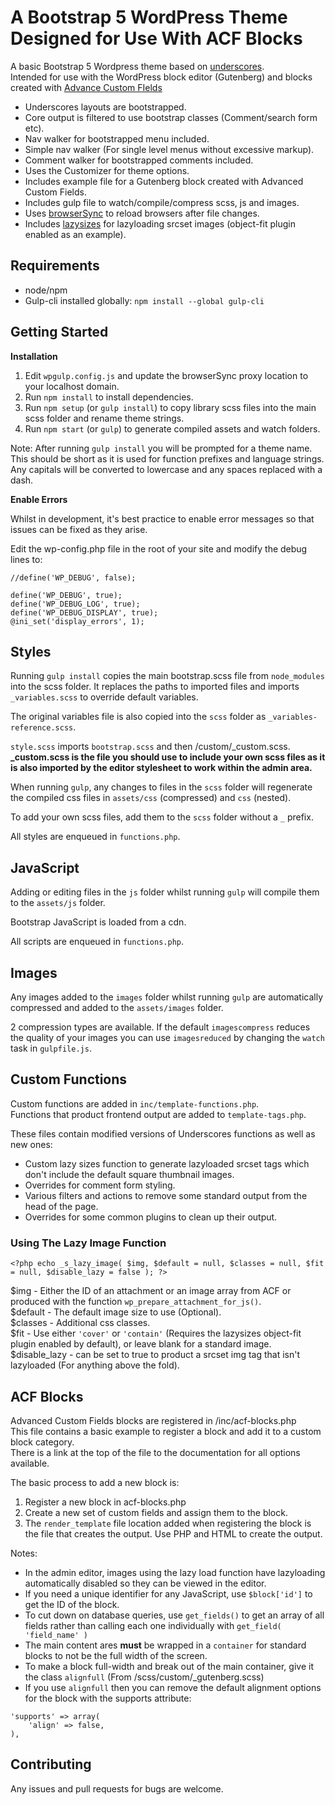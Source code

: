 A Bootstrap 5 WordPress Theme Designed for Use With ACF Blocks
===

A basic Bootstrap 5 Wordpress theme based on [underscores](https://underscores.me/).  
Intended for use with the WordPress block editor (Gutenberg) and blocks created with [Advance Custom FIelds](https://www.advancedcustomfields.com/)

- Underscores layouts are bootstrapped.
- Core output is filtered to use bootstrap classes (Comment/search form etc).
- Nav walker for bootstrapped menu included.
- Simple nav walker (For single level menus without excessive markup).
- Comment walker for bootstrapped comments included.
- Uses the Customizer for theme options.
- Includes example file for a Gutenberg block created with Advanced Custom Fields.
- Includes gulp file to watch/compile/compress scss, js and images.
- Uses [browserSync](https://browsersync.io/) to reload browsers after file changes.
- Includes [lazysizes](https://github.com/aFarkas/lazysizes) for lazyloading srcset images (object-fit plugin enabled as an example).

## Requirements

- node/npm
- Gulp-cli installed globally: `npm install --global gulp-cli`


Getting Started
---------------

**Installation**

1. Edit `wpgulp.config.js` and update the browserSync proxy location to your localhost domain.
2. Run `npm install` to install dependencies.
3. Run `npm setup` (or `gulp install`) to copy library scss files into the main scss folder and rename theme strings.
4. Run `npm start` (or `gulp`) to generate compiled assets and watch folders.

Note: After running `gulp install` you will be prompted for a theme name. This should be short as it is used for function prefixes and language strings.  
Any capitals will be converted to lowercase and any spaces replaced with a dash.

**Enable Errors**

Whilst in development, it's best practice to enable error messages so that issues can be fixed as they arise.

Edit the wp-config.php file in the root of your site and modify the debug lines to:


    //define('WP_DEBUG', false);
    
    define('WP_DEBUG', true);
    define('WP_DEBUG_LOG', true);
    define('WP_DEBUG_DISPLAY', true);
    @ini_set('display_errors', 1);


## Styles

Running `gulp install` copies the main bootstrap.scss file from `node_modules` into the scss folder. It replaces the paths to imported files and imports `_variables.scss` to override default variables.

The original variables file is also copied into the `scss` folder as `_variables-reference.scss`.

`style.scss` imports `bootstrap.scss` and then /custom/_custom.scss. **_custom.scss is the file you should use to include your own scss files as it is also imported by the editor stylesheet to work within the admin area.**

When running `gulp`, any changes to files in the `scss` folder will regenerate the compiled css files in `assets/css` (compressed) and `css` (nested).

To add your own scss files, add them to the `scss` folder without a `_` prefix.

All styles are enqueued in `functions.php`.

## JavaScript

Adding or editing files in the `js` folder whilst running `gulp` will compile them to the `assets/js` folder.

Bootstrap JavaScript is loaded from a cdn.

All scripts are enqueued in `functions.php`.

## Images

Any images added to the `images` folder whilst running `gulp` are automatically compressed and added to the `assets/images` folder.

2 compression types are available. If the default `imagescompress` reduces the quality of your images you can use `imagesreduced` by changing the `watch` task in `gulpfile.js`.

## Custom Functions

Custom functions are added in `inc/template-functions.php`.  
Functions that product frontend output are added to `template-tags.php`.

These files contain modified versions of Underscores functions as well as new ones:

- Custom lazy sizes function to generate lazyloaded srcset tags which don't include the default square thumbnail images.
- Overrides for comment form styling.
- Various filters and actions to remove some standard output from the head of the page.
- Overrides for some common plugins to clean up their output.

### Using The Lazy Image Function

`<?php echo _s_lazy_image( $img, $default = null, $classes = null, $fit = null, $disable_lazy = false ); ?>`

$img - Either the ID of an attachment or an image array from ACF or produced with the function `wp_prepare_attachment_for_js()`.  
$default - The default image size to use (Optional).  
$classes - Additional css classes.  
$fit - Use either `'cover'` or `'contain'` (Requires the lazysizes object-fit plugin enabled by default), or leave blank for a standard image.
$disable_lazy - can be set to true to product a srcset img tag that isn't lazyloaded (For anything above the fold).

## ACF Blocks

Advanced Custom Fields blocks are registered in /inc/acf-blocks.php  
This file contains a basic example to register a block and add it to a custom block category.  
There is a link at the top of the file to the documentation for all options available.

The basic process to add a new block is:

1. Register a new block in acf-blocks.php
2. Create a new set of custom fields and assign them to the block.
3. The `render_template` file location added when registering the block is the file that creates the output. Use PHP and HTML to create the output.

Notes:

- In the admin editor, images using the lazy load function have lazyloading automatically disabled so they can be viewed in the editor.
- If you need a unique identifier for any JavaScript, use `$block['id']` to get the ID of the block.
- To cut down on database queries, use `get_fields()`  to get an array of all fields rather than calling each one individually with `get_field( 'field_name' )`
- The main content ares **must** be wrapped in a `container` for standard blocks to not be the full width of the screen.
- To make a block full-width and break out of the main container, give it the class `alignfull` (From /scss/custom/_gutenberg.scss)
- If you use `alignfull` then you can remove the default alignment options for the block with the supports attribute:

```
'supports' => array(
    'align' => false,
),
```

## Contributing

Any issues and pull requests for bugs are welcome.
